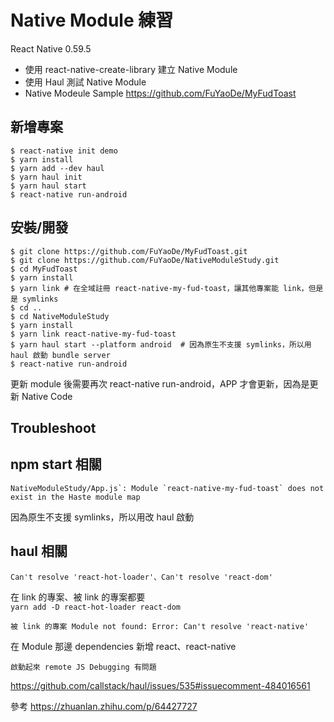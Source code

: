 # Native Module 練習
React Native 0.59.5
- 使用 react-native-create-library 建立 Native Module
- 使用 Haul 測試 Native Module
- Native Modeule Sample https://github.com/FuYaoDe/MyFudToast

## 新增專案
```
$ react-native init demo
$ yarn install
$ yarn add --dev haul
$ yarn haul init
$ yarn haul start
$ react-native run-android
```

## 安裝/開發
```
$ git clone https://github.com/FuYaoDe/MyFudToast.git
$ git clone https://github.com/FuYaoDe/NativeModuleStudy.git
$ cd MyFudToast
$ yarn install 
$ yarn link # 在全域註冊 react-native-my-fud-toast，讓其他專案能 link，但是是 symlinks
$ cd ..
$ cd NativeModuleStudy
$ yarn install
$ yarn link react-native-my-fud-toast
$ yarn haul start --platform android  # 因為原生不支援 symlinks，所以用 haul 啟動 bundle server
$ react-native run-android
```
更新 module 後需要再次 react-native run-android，APP 才會更新，因為是更新 Native Code

## Troubleshoot

## npm start 相關
```
NativeModuleStudy/App.js`: Module `react-native-my-fud-toast` does not exist in the Haste module map
```
因為原生不支援 symlinks，所以用改 haul 啟動

## haul 相關
```
Can't resolve 'react-hot-loader'、Can't resolve 'react-dom'
```
在 link 的專案、被 link 的專案都要  
`yarn add -D react-hot-loader react-dom`
  

```
被 link 的專案 Module not found: Error: Can't resolve 'react-native'
```
在 Module 那邊 dependencies 新增 react、react-native

  
```
啟動起來 remote JS Debugging 有問題
```
https://github.com/callstack/haul/issues/535#issuecomment-484016561


參考 https://zhuanlan.zhihu.com/p/64427727
